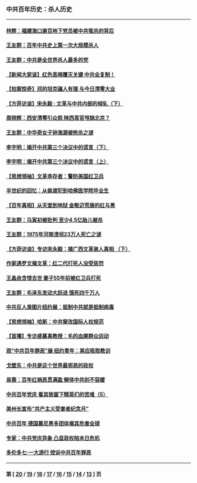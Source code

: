 ### 中共百年历史：杀人历史
---
#### [林辉：福建海口逾百地下党员被中共冤杀的背后](../../pages/nf1176106/n13878946.md?01260430) 
#### [王友群：百年中共史上第一次大规模杀人](../../pages/nf1176106/n13863785.md?01260430) 
#### [王友群：中共是全世界杀人最多的党](../../pages/nf1176106/n13860689.md?01260430) 
#### [【新闻大家谈】红色高棉覆灭关键 中共全复制！](../../pages/nf1176106/n13850222.md?01260430) 
#### [【拍案惊奇】邓的坦克碾人有理 与今日清零大业](../../pages/nf1176106/n13729574.md?01260430) 
#### [【方菲访谈】宋永毅 : 文革与中共内部的倾轧（下）](../../pages/nf1176106/n13486836.md?01260430) 
#### [周晓辉：西安清零引众怒 陕西高官甩锅北京？](../../pages/nf1176106/n13484627.md?01260430) 
#### [王友群：中华奇女子钟海源被枪杀之谜](../../pages/nf1176106/n13430555.md?01260430) 
#### [李宇明：揭开中共第三个决议中的谎言（下）](../../pages/nf1176106/n13389389.md?01260430) 
#### [李宇明：揭开中共第三个决议中的谎言（上）](../../pages/nf1176106/n13388697.md?01260430) 
#### [【思想领袖】文革幸存者：警防美国红卫兵](../../pages/nf1176106/n13339289.md?01260430) 
#### [半世纪的回忆：从偷渡犯到哈佛医学院毕业生](../../pages/nf1176106/n13345328.md?01260430) 
#### [【百年真相】从天堂到地狱 金敬迈荒唐的红与黑](../../pages/nf1176106/n13336995.md?01260430) 
#### [王友群：马寅初被批判 至少4.5亿胎儿被杀](../../pages/nf1176106/n13260313.md?01260430) 
#### [王友群：1975年河南溃坝23万人死亡之谜](../../pages/nf1176106/n13231576.md?01260430) 
#### [【方菲访谈】专访宋永毅：揭广西文革骇人真相 （下）](../../pages/nf1176106/n13209074.md?01260430) 
#### [作家遇罗文揭文革：红二代打死人没受惩罚](../../pages/nf1176106/n13205254.md?01260430) 
#### [王晶垚含恨去世 妻子55年前被红卫兵打死](../../pages/nf1176106/n13203590.md?01260430) 
#### [王友群：毛泽东发动大跃进 饿死四千万人](../../pages/nf1176106/n13177158.md?01260430) 
#### [中共反人类图片纽约展：抵制中共就是抵制病毒](../../pages/nf1176106/n13115371.md?01260430) 
#### [【思想领袖】哈斯：中共窜改国际人权规范](../../pages/nf1176106/n13053647.md?01260430) 
#### [【首播】专访盛慕真教授：毛的血腥群众运动](../../pages/nf1176106/n13091782.md?01260430) 
#### [观“中共百年罪恶”展 纽约青年：美应吸取教训](../../pages/nf1176106/n13085246.md?01260430) 
#### [戈壁东：中共是这个世界最邪恶的政权](../../pages/nf1176106/n13085641.md?01260430) 
#### [易蓉：百年红祸恶贯满盈 解体中共刻不容缓](../../pages/nf1176106/n13084455.md?01260430) 
#### [中共百年党庆 看其铁窗下精英们的苦难（5）](../../pages/nf1176106/n13076766.md?01260430) 
#### [美州长宣布“共产主义受害者纪念月”](../../pages/nf1176106/n13074024.md?01260430) 
#### [中共百年 德国慕尼黑多团体揭其危害全球](../../pages/nf1176106/n13068873.md?01260430) 
#### [专家：中共党庆异象 凸显政权陷末日危机](../../pages/nf1176106/n13067084.md?01260430) 
#### [多伦多七·一大游行 控诉中共百年罪恶](../../pages/nf1176106/n13062043.md?01260430) 

---
#### 第 [ [20](./20.md?01260430) / [19](./19.md?01260430) / [18](./18.md?01260430) / [17](./17.md?01260430) / [16](./16.md?01260430) / [15](./15.md?01260430) / [14](./14.md?01260430) / [13](./13.md?01260430) ] 页
